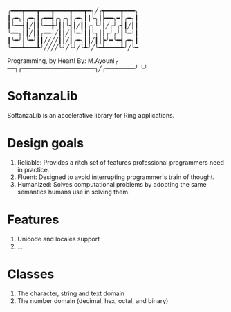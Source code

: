 
╭━━━┳━━━┳━━━┳━━━━┳━━━┳━╮╱╭┳━━━━┳━━━╮
┃╭━╮┃╭━╮┃╭━━┫╭╮╭╮┃╭━╮┃┃╰╮┃┣━━╮━┃╭━╮┃
┃╰━━┫┃╱┃┃╰━━╋╯┃┃╰┫┃╱┃┃╭╮╰╯┃╱╭╯╭┫┃╱┃┃
╰━━╮┃┃╱┃┃╭━━╯╱┃┃╱┃╰━╯┃┃╰╮┃┃╭╯╭╯┃╰━╯┃
┃╰━╯┃╰━╯┃┃╱╱╱╱┃┃╱┃╭━╮┃┃╱┃┃┣╯━╰━┫╭━╮┃
╰━━━┻━━━┻╯╱╱╱╱╰╯╱╰╯╱╰┻╯╱╰━┻━━━━┻╯╱╰━

Programming, by Heart! By: M.Ayouni╭
━━╮╭━━━━━━━━━━━━━━━━━━━━╮╱╭━━━━━━━━╯
  ╰╯
 
# SoftanzaLib

SoftanzaLib is an accelerative library for Ring applications.

# Design goals

1. Reliable: Provides a ritch set of features professional programmers need in practice.
2. Fluent: Designed to avoid interrupting programmer's train of thought.
3. Humanized: Solves computational problems by adopting the same semantics humans use in solving them.

# Features

1. Unicode and locales support
2. ...

# Classes

1. The character, string and text domain
2. The number domain (decimal, hex, octal, and binary)